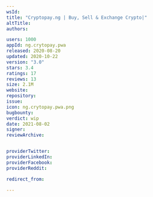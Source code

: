 ```yaml
---
wsId: 
title: "Cryptopay.ng | Buy, Sell & Exchange Crypto|"
altTitle: 
authors:

users: 1000
appId: ng.crytopay.pwa
released: 2020-08-20
updated: 2020-10-22
version: "3.0"
stars: 3.4
ratings: 17
reviews: 13
size: 2.1M
website: 
repository: 
issue: 
icon: ng.crytopay.pwa.png
bugbounty: 
verdict: wip
date: 2021-08-02
signer: 
reviewArchive:


providerTwitter: 
providerLinkedIn: 
providerFacebook: 
providerReddit: 

redirect_from:

---
```



